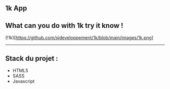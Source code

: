 ## 1k App
What can you do with 1k try it know !
----------------------
(!1k)[https://github.com/sjdeveloppement/1k/blob/main/images/1k.png]

--------------------

## Stack du projet :
- HTML5
- SASS
- Javascript

